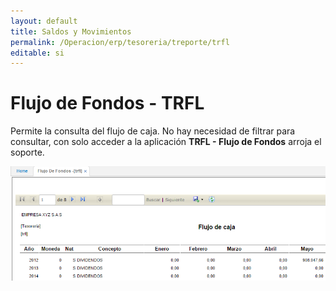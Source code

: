 ```yaml
---
layout: default
title: Saldos y Movimientos
permalink: /Operacion/erp/tesoreria/treporte/trfl
editable: si
---
```


# Flujo de Fondos - TRFL

Permite la consulta del flujo de caja. No hay necesidad de filtrar para consultar, con solo acceder a la aplicación **TRFL - Flujo de Fondos** arroja el soporte.


![](TRFL.png)







